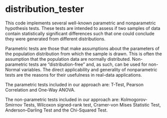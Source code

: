 # distribution_tester
This code implements several well-known parametric and nonparametric hypothesis tests. These tests are intended to assess if two samples of data contain  statistically significant differences such that one could conclude they were generated from different distributions.

Parametric tests are those that make assumptions about the parameters of the population distribution from which the sample is drawn. This is often the assumption that the population data are normally distributed. Non-parametric tests are “distribution-free” and, as such, can be used for non-Normal variables. The direct applicability and generality of nonparametric tests are the reasons for their usefulness in real-data applications.

The parametric tests included in our approach are: T-Test, Pearson Correlation and One-Way ANOVA.

The non-parametric tests included in our approach are: Kolmogorov-Smirnov Tests, Wilcoxon signed-rank test, Cramer-von Mises Statistic Test, Anderson–Darling Test and the Chi-Squared Test.
